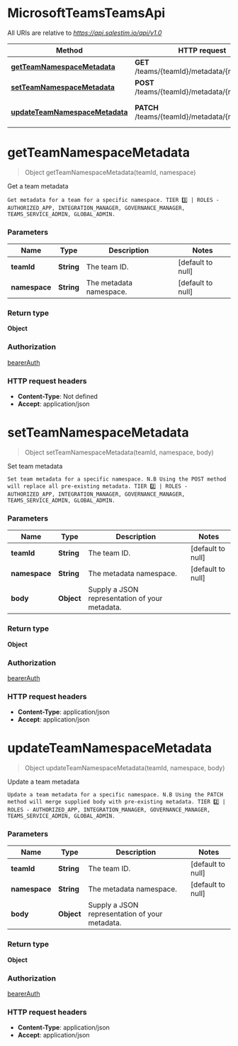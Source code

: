 # MicrosoftTeamsTeamsApi

All URIs are relative to *https://api.salestim.io/api/v1.0*

Method | HTTP request | Description
------------- | ------------- | -------------
[**getTeamNamespaceMetadata**](MicrosoftTeamsTeamsApi.md#getTeamNamespaceMetadata) | **GET** /teams/{teamId}/metadata/{namespace} | Get a team metadata
[**setTeamNamespaceMetadata**](MicrosoftTeamsTeamsApi.md#setTeamNamespaceMetadata) | **POST** /teams/{teamId}/metadata/{namespace} | Set team metadata
[**updateTeamNamespaceMetadata**](MicrosoftTeamsTeamsApi.md#updateTeamNamespaceMetadata) | **PATCH** /teams/{teamId}/metadata/{namespace} | Update a team metadata


<a name="getTeamNamespaceMetadata"></a>
# **getTeamNamespaceMetadata**
> Object getTeamNamespaceMetadata(teamId, namespace)

Get a team metadata

    Get metadata for a team for a specific namespace. TIER 3️⃣ | ROLES - AUTHORIZED_APP, INTEGRATION_MANAGER, GOVERNANCE_MANAGER, TEAMS_SERVICE_ADMIN, GLOBAL_ADMIN.

### Parameters

Name | Type | Description  | Notes
------------- | ------------- | ------------- | -------------
 **teamId** | **String**| The team ID. | [default to null]
 **namespace** | **String**| The metadata namespace. | [default to null]

### Return type

**Object**

### Authorization

[bearerAuth](../README.md#bearerAuth)

### HTTP request headers

- **Content-Type**: Not defined
- **Accept**: application/json

<a name="setTeamNamespaceMetadata"></a>
# **setTeamNamespaceMetadata**
> Object setTeamNamespaceMetadata(teamId, namespace, body)

Set team metadata

    Set team metadata for a specific namespace. N.B Using the POST method will replace all pre-existing metadata. TIER 2️⃣ | ROLES - AUTHORIZED_APP, INTEGRATION_MANAGER, GOVERNANCE_MANAGER, TEAMS_SERVICE_ADMIN, GLOBAL_ADMIN.

### Parameters

Name | Type | Description  | Notes
------------- | ------------- | ------------- | -------------
 **teamId** | **String**| The team ID. | [default to null]
 **namespace** | **String**| The metadata namespace. | [default to null]
 **body** | **Object**| Supply a JSON representation of your metadata. |

### Return type

**Object**

### Authorization

[bearerAuth](../README.md#bearerAuth)

### HTTP request headers

- **Content-Type**: application/json
- **Accept**: application/json

<a name="updateTeamNamespaceMetadata"></a>
# **updateTeamNamespaceMetadata**
> Object updateTeamNamespaceMetadata(teamId, namespace, body)

Update a team metadata

    Update a team metadata for a specific namespace. N.B Using the PATCH method will merge supplied body with pre-existing metadata. TIER 2️⃣ | ROLES - AUTHORIZED_APP, INTEGRATION_MANAGER, GOVERNANCE_MANAGER, TEAMS_SERVICE_ADMIN, GLOBAL_ADMIN.

### Parameters

Name | Type | Description  | Notes
------------- | ------------- | ------------- | -------------
 **teamId** | **String**| The team ID. | [default to null]
 **namespace** | **String**| The metadata namespace. | [default to null]
 **body** | **Object**| Supply a JSON representation of your metadata. |

### Return type

**Object**

### Authorization

[bearerAuth](../README.md#bearerAuth)

### HTTP request headers

- **Content-Type**: application/json
- **Accept**: application/json

